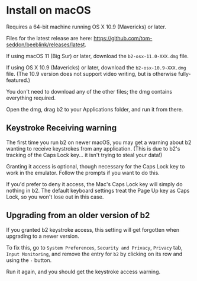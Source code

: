 # Install on macOS

Requires a 64-bit machine running OS X 10.9 (Mavericks) or later.

Files for the latest release are here:
https://github.com/tom-seddon/beeblink/releases/latest.

If using macOS 11 (Big Sur) or later, download the
`b2-osx-11.0-XXX.dmg` file.

If using OS X 10.9 (Mavericks) or later, download the
`b2-osx-10.9-XXX.dmg` file. (The 10.9 version does not support video
writing, but is otherwise fully-featured.)

You don't need to download any of the other files; the dmg contains
everything required.

Open the dmg, drag b2 to your Applications folder, and run it from
there.

## Keystroke Receiving warning

The first time you run b2 on newer macOS, you may get a warning about
b2 wanting to receive keystrokes from any application. (This is due to
b2's tracking of the Caps Lock key... it isn't trying to steal your
data!)

Granting it access is optional, though necessary for the Caps Lock key
to work in the emulator. Follow the prompts if you want to do this.

If you'd prefer to deny it access, the Mac's Caps Lock key will simply
do nothing in b2. The default keyboard settings treat the Page Up key
as Caps Lock, so you won't lose out in this case.

## Upgrading from an older version of b2

If you granted b2 keystroke access, this setting will get forgotten
when upgrading to a newer version.

To fix this, go to `System Preferences`, `Security and Privacy`,
`Privacy` tab, `Input Monitoring`, and remove the entry for `b2` by
clicking on its row and using the `-` button.

Run it again, and you should get the keystroke access warning.
